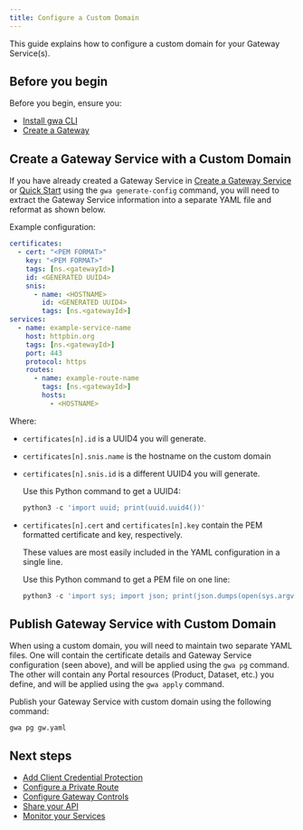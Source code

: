 ```yaml
---
title: Configure a Custom Domain
---
```


<!-- overview -->

This guide explains how to configure a custom domain for your Gateway Service(s).

<!-- prerequisites -->

## Before you begin

Before you begin, ensure you:

- [Install gwa CLI](/how-to/gwa-install.md)
- [Create a Gateway](/how-to/create-gateway.md)

<!-- steps -->

## Create a Gateway Service with a Custom Domain

If you have already created a Gateway Service in [Create a Gateway Service](/how-to/create-gateway-service.md) 
or [Quick Start](/tutorials/quick-start.md) using the `gwa generate-config` command, you will need to extract 
the Gateway Service information into a separate YAML file and reformat as shown below.

Example configuration:

```yaml
certificates:
  - cert: "<PEM FORMAT>"
    key: "<PEM FORMAT>"
    tags: [ns.<gatewayId>]
    id: <GENERATED UUID4>
    snis:
      - name: <HOSTNAME>
        id: <GENERATED UUID4>
        tags: [ns.<gatewayId>]
services:
  - name: example-service-name
    host: httpbin.org
    tags: [ns.<gatewayId>]
    port: 443
    protocol: https
    routes:
      - name: example-route-name
        tags: [ns.<gatewayId>]
        hosts:
          - <HOSTNAME>
```

Where:

- `certificates[n].id` is a UUID4 you will generate.
- `certificates[n].snis.name` is the hostname on the custom domain
- `certificates[n].snis.id` is a different UUID4 you will generate.

  Use this Python command to get a UUID4:
    
  ```python linenums="0"
  python3 -c 'import uuid; print(uuid.uuid4())'
  ```

- `certificates[n].cert` and `certificates[n].key` contain the PEM formatted certificate and key, respectively.

  These values are most easily included in the YAML configuration in a single line. 
  
  Use this Python command to get a PEM file on one line:
    
    ```python linenums="0"
    python3 -c 'import sys; import json; print(json.dumps(open(sys.argv[1]).read()))' my.pem
    ```

## Publish Gateway Service with Custom Domain

When using a custom domain, you will need to maintain two separate YAML files. One will contain the 
certificate details and Gateway Service configuration (seen above), and will be applied using the `gwa pg` 
command. The other will contain any Portal resources (Product, Dataset, etc.) you define, and will be 
applied using the `gwa apply` command.

Publish your Gateway Service with custom domain using the following command:

```shell linenums="0"
gwa pg gw.yaml
```

<!-- whatsnext -->

## Next steps

- [Add Client Credential Protection](/how-to/client-cred-flow.md)
- [Configure a Private Route](/how-to/private-route.md)
- [Configure Gateway Controls](/how-to/COMMON-CONFIG.md)
- [Share your API](/how-to/api-discovery.md)
- [Monitor your Services](/how-to/monitoring.md)
